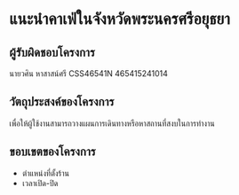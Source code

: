 # แนะนำคาเฟ่ในจังหวัดพระนครศรีอยุธยา

## ผู้รับผิดชอบโครงการ 

นายวศิน หาสาสน์ศรี CSS46541N 465415241014

## วัตถุประสงค์ของโครงการ
เพื่อให้ผู้ใช้งานสามารถวางแผนการเดินทางหรือหาสถานที่สงบในการทำงาน
## ขอบเขตของโครงการ
- ตำแหน่งที่ตั้งร้าน
- เวลาเปิด-ปิด
